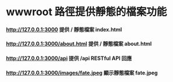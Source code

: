 # wwwroot 路徑提供靜態的檔案功能
#### http://127.0.0.1:3000 提供 / 靜態檔案 index.html
#### http://127.0.0.1:3000/about.html 提供 / 靜態檔案 about.html
#### http://127.0.0.1:3000/api 提供 /api RESTful API 回應
#### http://127.0.0.1:3000/images/fate.jpeg 顯示靜態檔案 fate.jpeg
